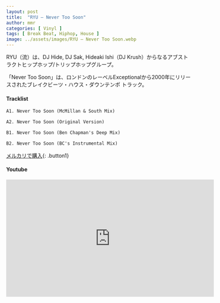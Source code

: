 ```yaml
---
layout: post
title:  "RYU – Never Too Soon"
author: mmr
categories: [ Vinyl ]
tags: [ Break Beat, Hiphop, House ]
image: ../assets/images/RYU – Never Too Soon.webp
---
```


RYU（流）は、DJ Hide, DJ Sak, Hideaki Ishi（DJ Krush）からなるアブストラクトヒップホップ/トリップホップグループ。

「Never Too Soon」は、ロンドンのレーベルExceptionalから2000年にリリースされたブレイクビーツ・ハウス・ダウンテンポ トラック。

#### Tracklist
```md
A1. Never Too Soon (McMillan & South Mix)

A2. Never Too Soon (Original Version)

B1. Never Too Soon (Ben Chapman's Deep Mix)

B2. Never Too Soon (BC's Instrumental Mix)
```

[メルカリで購入](https://jp.mercari.com/item/m87367262889?afid=6142608987){: .button1}

#### Youtube
<iframe width="560" height="315" src="https://www.youtube.com/embed/LaB9vCbP7rg?si=1l9FvZJ2MMomSCib" title="YouTube video player" frameborder="0" allow="accelerometer; autoplay; clipboard-write; encrypted-media; gyroscope; picture-in-picture; web-share" referrerpolicy="strict-origin-when-cross-origin" allowfullscreen></iframe>